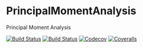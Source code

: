 # PrincipalMomentAnalysis
Principal Moment Analysis

[![Build Status](https://travis-ci.com/PrincipalMomentAnalysis/PrincipalMomentAnalysis.jl.svg?branch=master)](https://travis-ci.com/PrincipalMomentAnalysis/PrincipalMomentAnalysis.jl)
[![Build Status](https://ci.appveyor.com/api/projects/status/github/PrincipalMomentAnalysis/PrincipalMomentAnalysis.jl?svg=true)](https://ci.appveyor.com/project/PrincipalMomentAnalysis/PrincipalMomentAnalysis-jl)
[![Codecov](https://codecov.io/gh/PrincipalMomentAnalysis/PrincipalMomentAnalysis.jl/branch/master/graph/badge.svg)](https://codecov.io/gh/PrincipalMomentAnalysis/PrincipalMomentAnalysis.jl)
[![Coveralls](https://coveralls.io/repos/github/PrincipalMomentAnalysis/PrincipalMomentAnalysis.jl/badge.svg?branch=master)](https://coveralls.io/github/PrincipalMomentAnalysis/PrincipalMomentAnalysis.jl?branch=master)
